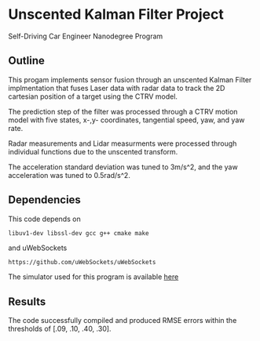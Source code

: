 # Unscented Kalman Filter Project
Self-Driving Car Engineer Nanodegree Program


## Outline
This progam implements sensor fusion through an unscented Kalman Filter implmentation that fuses Laser data with radar data to track the 2D cartesian position of a target using the CTRV model.

The prediction step of the filter was processed through a CTRV motion model with five states, x-,y- coordinates, tangential speed, yaw, and yaw rate.

Radar measurements and Lidar measurments were processed through individual functions due to the unscented transform.

The acceleration standard deviation was tuned to 3m/s^2, and the yaw acceleration was tuned to 0.5rad/s^2.
## Dependencies

This code depends on
```bash
libuv1-dev libssl-dev gcc g++ cmake make
```
and uWebSockets
```
https://github.com/uWebSockets/uWebSockets 
```

The simulator used for this program is available [here](https://github.com/udacity/self-driving-car-sim/releases)

## Results

The code successfully compiled and produced RMSE errors within the thresholds of [.09, .10, .40, .30].

